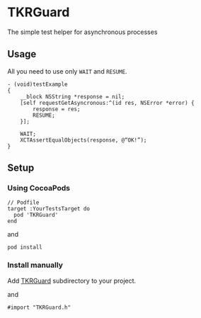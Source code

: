 TKRGuard
========

The simple test helper for asynchronous processes

## Usage

All you need to use only `WAIT` and `RESUME`.

```
- (void)testExample
{
    __block NSString *response = nil;
    [self requestGetAsyncronous:^(id res, NSError *error) {
        response = res;
        RESUME;
    }];

    WAIT;
    XCTAssertEqualObjects(response, @“OK!”);
}
```

## Setup

### Using CocoaPods

```
// Podfile
target :YourTestsTarget do
  pod 'TKRGuard'
end
```

and

```
pod install
```

### Install manually

Add [TKRGuard](TKRGuard) subdirectory to your project.

and

```
#import "TKRGuard.h"
```
